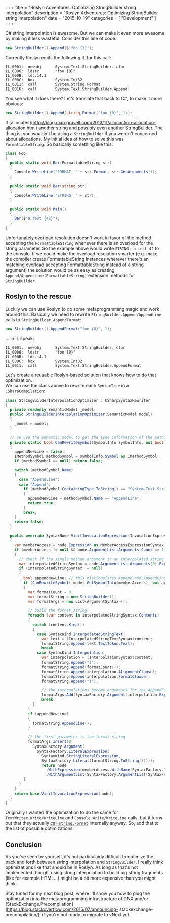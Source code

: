 +++
title = "Roslyn Adventures: Optimizing StringBuilder string interpolation"
description = "Roslyn Adventures: Optimizing StringBuilder string interpolation"
date = "2015-10-19"
categories = [ "Development" ]
+++

C# string interpolation is awesome. But we can make it even more awesome by
making it less wasteful. Consider this line of code:

```csharp
new StringBuilder().Append($"foo {1}");
```

Currently Roslyn emits the following IL for this call:

```
IL_0001:  newobj      System.Text.StringBuilder..ctor
IL_0006:  ldstr       "foo {0}"
IL_000B:  ldc.i4.1
IL_000C:  box         System.Int32
IL_0011:  call        System.String.Format
IL_0016:  call        System.Text.StringBuilder.Append
```

You see what it does there? Let's translate that back to C#, to make it more
obvious:

```csharp
new StringBuilder().Append(string.Format("foo {0}", 1));
```

It [allocates](http://blog.marcgravell.com/2013/11/allocaction-allocation-
allocation.html) another string and possibly even
[another](http://referencesource.microsoft.com/#mscorlib/system/string.cs,bdf91919a8d3537e)
[StringBuilder](http://referencesource.microsoft.com/#mscorlib/system/text/stringbuildercache.cs,9ce41f3defeef16f).
The thing is, you wouldn't be using a `StringBuilder` if you weren't concerned
about allocations. My initial idea of how to solve this was
`FormattableString`. So basically something like this:

```csharp
class Foo
{
  public static void Bar(FormattableString str)
  {
    Console.WriteLine("FORMAT: " + str.Format, str.GetArguments());
  }

  public static void Bar(string str)
  {
    Console.WriteLine("STRING: " + str);
  }

  public static void Main()
  {
    Bar($"a test {42}");
  }
}
```

Unfortunately overload resolution doesn't work in favor of the method
accepting the `FormattableString` whenever there is an overload for the string
parameter. So the example above would write `STRING: a test 42` to the
console. If we could make the overload resolution smarter (e.g. make the
compiler create FormattableString instances wherever there's an matching
overload accepting FormattableString instead of a string argument) the
solution would be as easy as creating `Append/AppendLine(FormattableString)`
extension methods for `StringBuilder`.

##  Roslyn to the rescue

Luckily we can use Roslyn to do some metaprogramming magic and work around
this. Basically we need to rewrite `StringBuilder.Append/AppendLine` calls to
`StringBuilder.AppendFormat`:
```csharp
new StringBuilder().AppendFormat("foo {0}", 1);
```

... in IL speak:
```
IL_0001:  newobj      System.Text.StringBuilder..ctor
IL_0006:  ldstr       "foo {0}"
IL_000B:  ldc.i4.1
IL_000C:  box         System.Int32
IL_0011:  call        System.Text.StringBuilder.AppendFormat
```

Let's create a reusable Roslyn-based solution that knows how to do that
optimization.  
We can use the class above to rewrite each `SyntaxTree` in a
`CSharpCompilation`:

```csharp
class StringBuilderInterpolationOptimizer : CSharpSyntaxRewriter
{
  private readonly SemanticModel _model;
  public StringBuilderInterpolationOptimizer(SemanticModel model)
  {
    _model = model;
  }

  // we use the semantic model to get the type information of the method being called
  private static bool CanRewriteSymbol(SymbolInfo symbolInfo, out bool appendNewLine)
  {
    appendNewLine = false;
    IMethodSymbol methodSymbol = symbolInfo.Symbol as IMethodSymbol;
    if (methodSymbol == null) return false;

    switch (methodSymbol.Name)
    {
      case "AppendLine":
      case "Append":
        if (methodSymbol.ContainingType.ToString() == "System.Text.StringBuilder")
        {
          appendNewLine = methodSymbol.Name == "AppendLine";
          return true;
        }
        break;
    }
    return false;
  }

  public override SyntaxNode VisitInvocationExpression(InvocationExpressionSyntax node)
  {
    var memberAccess = node.Expression as MemberAccessExpressionSyntax;
    if (memberAccess != null && node.ArgumentList.Arguments.Count == 1)
    {
      // check if the single method argument is an interpolated string
      var interpolatedStringSyntax = node.ArgumentList.Arguments[0].Expression as olatedStringExpressionSyntax;
      if (interpolatedStringSyntax != null)
      {
        bool appendNewLine; // this distinguishes Append and AppendLine calls
        if (CanRewriteSymbol(_model.GetSymbolInfo(memberAccess), out appendNewLine))
        {
          var formatCount = 0;
          var formatString = new StringBuilder();
          var formatArgs = new List<ArgumentSyntax>();

          // build the format string
          foreach (var content in interpolatedStringSyntax.Contents)
          {
            switch (content.Kind())
            {
              case SyntaxKind.InterpolatedStringText:
                var text = (InterpolatedStringTextSyntax)content;
                formatString.Append(text.TextToken.Text);
                break;
              case SyntaxKind.Interpolation:
                var interpolation = (InterpolationSyntax)content;
                formatString.Append("{");
                formatString.Append(formatCount++);
                formatString.Append(interpolation.AlignmentClause);
                formatString.Append(interpolation.FormatClause);
                formatString.Append("}");

                // the interpolations become arguments for the AppendFormat call
                formatArgs.Add(SyntaxFactory.Argument(interpolation.Expression));
                break;
            }
          }
          if (appendNewLine)
          {
            formatString.AppendLine();
          }

          // the first parameter is the format string
          formatArgs.Insert(0,
            SyntaxFactory.Argument(
              SyntaxFactory.LiteralExpression(
                SyntaxKind.StringLiteralExpression,
                SyntaxFactory.Literal(formatString.ToString()))));
                return node
                  .WithExpression(memberAccess.WithName(SyntaxFactory.IdentifierName("AppendFormat")))
                  .WithArgumentList(SyntaxFactory.ArgumentList(SyntaxFactory.SeparatedList(formatParams)));
        }
      }
    }
    return base.VisitInvocationExpression(node);
  }
}
```

Originally I wanted the optimization to do the same for
`TextWriter.Write/WriteLine` and `Console.Write/WriteLine` calls, but it turns out
that they actually [call
`string.Format`](http://referencesource.microsoft.com/#mscorlib/system/io/textwriter.cs,534)
internally anyway. So, add that to the list of possible optimizations.

##  Conclusion

As you've seen by yourself, it's not particulairly difficult to optimize the
back and forth between string interpolation and `StringBuilder`. I really
think optimizations like that should be in Roslyn. As long as that's not
implemented though, using string interpolation to build big string fragments
(like for example HTML...) might be a bit more expensive than you might think.

Stay tuned for my next blog post, where I'll show you how to plug the
optimization into the metaprogramming infrastructure of DNX and/or
[StackExchange.Precompilation](https://blog.stackoverflow.com/2015/07/announcing-
stackexchange-precompilation/), if you're not ready to migrate to vNext yet.
